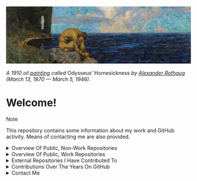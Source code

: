 
![Odysseus_Homesickness_by_Alexander_Rothaug_1910](https://github.com/O957/O957/raw/main/profile/Odysseus_Homesickness_by_Alexander_Rothaug_1910_edit.jpg)

_A 1910 oil [painting](https://commons.wikimedia.org/wiki/File:Alexander_rothaug,_ulisse,_nostalgia_della_patria,_1910_(the_jack_daulton_collection)_02.jpg) called_
Odysseus’ Homesickness _by [Alexander Rothaug](https://de.wikipedia.org/wiki/Alexander_Rothaug) (March 13, 1870 — March 5, 1946)._


# Welcome!

> [!NOTE]
>
> This repository contains some information about my work and GitHub activity. Means of contacting me are also provided.

<details markdown=1>

<summary> Overview Of Public, Non-Work Repositories </summary>

## Active

| Repository &emsp;| Description | Stars |
|:---|:---|:---|
| [`O957 `](https://github.com/O957/O957) | The author's personal GitHub profile. Contained therein are some resources and decisions that the author has made concerning his use of GitHub. This repository exists as a place for onlookers to provide the author with feedback.  | 0 |
| [`O957-Template`](https://github.com/O957/O957-Template) | A template I find useful for setting up Python and R repositories.  | 1 |
| [`paleo-labels`](https://github.com/O957/paleo-labels) | A Python package for writing precisely formatted labels for natural specimens and related items, such as collections and excursions. | 4 |
| [`Anki-Decks`](https://github.com/O957/Anki-Decks) | The author's personal Anki workflow, making use of genanki.  | 0 |
| [`Re-Wittmann-TDWMFC-2024`](https://github.com/O957/Re-Wittmann-TDWMFC-2024) | A partial replication in Python of the 2024 paper (The Demographic-Wealth model for cliodynamics) by Wittmann and Kuehn.   | 0 |
| [`Programming-Protocols`](https://github.com/O957/Programming-Protocols) | Protocols for programming that I attempt to abide by.   | 0 |
| [`Genetic-Evolution-Tournament`](https://github.com/O957/Genetic-Evolution-Tournament) | A Metaculus human judgment forecasting tournament established to generate forecasts and scenarios pertaining to the use of human genetic and reproductive technologies for treatment and enhancement. (Note: this has been transferred to another individual)  | 6 |

## Stale

| Repository &emsp;| Description | Stars |
|:---|:---|:---|
| [`Quarto-Website-Materials`](https://github.com/O957/Quarto-Website-Materials) | Templates for Quarto websites (blog pages, projects, and data visualization dashboards) for the author to reference in his work.   | 0 |
| [`Personal-Helpers`](https://github.com/O957/Personal-Helpers) | The author's various templates for tasks in research and data science.   | 0 |
| [`Forecasting-Tornadoes `](https://github.com/O957/Forecasting-Tornadoes) | The authors' attempts at forecasting and modelling tornados in the US.   | 3 |
| [`Historical-Dynamics-Python`](https://github.com/O957/Historical-Dynamics-Python) | Implementations in Python using Diffrax of the models described in Peter Turchin's 2003 book Historical Dynamics.    | 1 |
| [`Mathematics-Artwork`](https://github.com/O957/Mathematics-Artwork) | The author's personal mathematical artworks.  | 0 |
| [`Aggregated-Model-Descriptions`](https://github.com/O957/Aggregated-Model-Descriptions) | This repository contains a website with descriptions and some documentation for models that the author and friends have built.  | 0 |


</details>






<details markdown=1>

<summary> Overview Of Public, Work Repositories </summary>

| Repository &emsp;| Description | Role | Stars |
|:---|:---|:---|:---|
| [`forecasttools-py`](https://github.com/CDCgov/forecasttools-py) | A Python package for common pre- and post-processing operations done by CFA Predict for short term forecasting, nowcasting, and scenario modeling. | Admin | 7 |
| [`pyrenew`](https://github.com/CDCgov/PyRenew) | Python package for multi-signal Bayesian renewal modeling with JAX and NumPyro. | Developer | 17 |
| [`pyrenew-flu-light`](https://github.com/CDCgov/pyrenew-flu-light) | A replication in Python and PyRenew of a renewal model written in Epidemia for forecasting influenza hospital admissions. | Admin | 1 |
| [`covid19-forecast-hub `](https://github.com/CDCgov/covid19-forecast-hub) | A repository run by the US CDC to collect forecasts of weekly incident COVID-19 hospital admissions.  | Developer | 17 |
| [`hubverse-annotator`](https://github.com/CDCgov/hubverse-annotator) | Locally-hosted web application for visualization of hubverse formatted observations and model forecasts and for annotation of data and models. | Admin | 3|
| [`rsv-forecast-hub `](https://github.com/CDCgov/rsv-forecast-hub) | A repository run by the Centers for Disease Control and Prevention (CDC) to collect forecasts of weekly incident respiratory syncytial virus (RSV) hospitalizations.  | Admin | 1 |


</details>


<details markdown=1>

<summary> External Repositories I Have Contributed To </summary>


| Repository &emsp;| Description |
|:---|:---|
| [`longevity-paper`](https://github.com/willtownes/longevity-paper) | Supporting code for the paper "Identifying Longevity Associated Genes by Integrating Gene Expression and Curated Annotations". |
| [`paleobioDB`](https://github.com/ropensci/paleobioDB) | R interface to the Paleobiology Database. |
| [`rphylopic`](https://github.com/palaeoverse/rphylopic) | Get Silhouettes of Organisms from PhyloPic.  |
| [`hubTemplate`](https://github.com/hubverse-org/hubTemplate) | Hubverse repository template. |
| [`pylabrobot`](https://github.com/PyLabRobot/pylabrobot) | interactive & hardware agnostic SDK for lab automation. |
| [`covid19-forecast-hub`](https://github.com/CDCgov/covid19-forecast-hub) | A repository run by the US CDC to collect forecasts of weekly incident COVID-19 hospital admissions.  |
| [`FluSight-forecast-hub`](https://github.com/cdcepi/FluSight-forecast-hub) | A repository to collect forecasts of weekly incident influenza hospital admissions. |

</details>



<details markdown=1>

<summary> Contributions Over The Years On GitHub </summary>

<br>


<details markdown=1>

<summary> 2025 </summary>

<br>

![](./assets/images/contributions_2025.png)

</details>




<details markdown=1>

<summary> 2024 </summary>

<br>

![](./assets/images/contributions_2024.png)

</details>




<details markdown=1>

<summary> 2023 </summary>

<br>

![](./assets/images/contributions_2023.png)

</details>




</details>



<details markdown=1>

<summary> Contact Me </summary>

<br>

To contact me with (greetings / criticism / advice / other remarks):

* Email [my-username] + [at-symbol] + [proton] + [dot-symbol] + [me]

Feel free also to create an [issue](https://github.com/O957/O957/issues) or [pull request](https://github.com/O957/O957/pulls) into this repository with (greetings / criticism / advice / other remarks).

I am open to conversation and co-working and to conducting data science projects (in geology, paleontology, genetics, human reproduction, metascience, cliodynamics, forecasting, AI safety) together.

</details>

